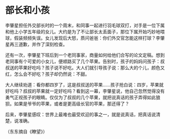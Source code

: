 # 部长和小孩

李肇星担任外交部长时的一个周末，和同事一起进行羽毛球双打，对手是一位下属和他上小学五年级的女儿。大约是为了不让部长太丢面子，那位下属开始巧妙地喂球，假装频频失误。女儿发现后大怒，质问爸爸：你们外交官怎能这样打球？李肇星再三道歉，并作了深刻检查。 

还有一次，李肇星下班后到一个老同事家，商量如何给他们合写的论文定稿。想到老同事有个可爱的小女儿，便顺路买了几个苹果。告别时，孩子的妈妈问孩子：叔叔送的苹果好吃吗？孩子说不好吃。大人们就引导孩子说：那么大的个儿，颜色又红，怎么会不好吃？孩子却仍然说：不甜。 

大人继续劝道：看你都四岁了，这是叔叔送的苹果……孩子抢白说：四岁，苹果就好吃吗？叔叔的苹果就一定好吃吗？看到这一幕，李肇星说，他自己忽然觉得没有勇气正视孩子的眼睛。仅仅为了叔叔的几个苹果，就把说真话的孩子弄得如此狼狈。如果是爷爷的苹果，或者是更高级长官的苹果，那还得了？ 

后来，李肇星感叹：世界上最难也最受欢迎的事之一，就是说真话，把真话说清楚，说准确。 

（东东摘自《瞭望》）